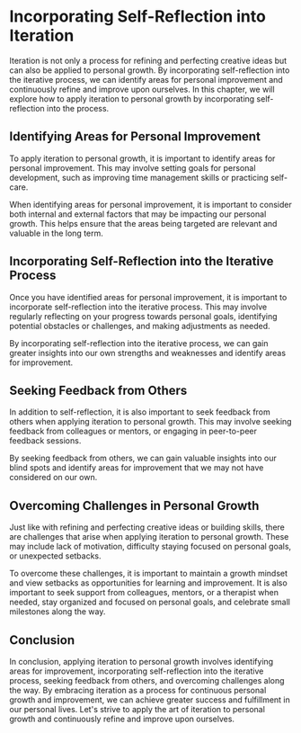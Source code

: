 Incorporating Self-Reflection into Iteration
==============================================================================================

Iteration is not only a process for refining and perfecting creative ideas but can also be applied to personal growth. By incorporating self-reflection into the iterative process, we can identify areas for personal improvement and continuously refine and improve upon ourselves. In this chapter, we will explore how to apply iteration to personal growth by incorporating self-reflection into the process.

Identifying Areas for Personal Improvement
------------------------------------------

To apply iteration to personal growth, it is important to identify areas for personal improvement. This may involve setting goals for personal development, such as improving time management skills or practicing self-care.

When identifying areas for personal improvement, it is important to consider both internal and external factors that may be impacting our personal growth. This helps ensure that the areas being targeted are relevant and valuable in the long term.

Incorporating Self-Reflection into the Iterative Process
--------------------------------------------------------

Once you have identified areas for personal improvement, it is important to incorporate self-reflection into the iterative process. This may involve regularly reflecting on your progress towards personal goals, identifying potential obstacles or challenges, and making adjustments as needed.

By incorporating self-reflection into the iterative process, we can gain greater insights into our own strengths and weaknesses and identify areas for improvement.

Seeking Feedback from Others
----------------------------

In addition to self-reflection, it is also important to seek feedback from others when applying iteration to personal growth. This may involve seeking feedback from colleagues or mentors, or engaging in peer-to-peer feedback sessions.

By seeking feedback from others, we can gain valuable insights into our blind spots and identify areas for improvement that we may not have considered on our own.

Overcoming Challenges in Personal Growth
----------------------------------------

Just like with refining and perfecting creative ideas or building skills, there are challenges that arise when applying iteration to personal growth. These may include lack of motivation, difficulty staying focused on personal goals, or unexpected setbacks.

To overcome these challenges, it is important to maintain a growth mindset and view setbacks as opportunities for learning and improvement. It is also important to seek support from colleagues, mentors, or a therapist when needed, stay organized and focused on personal goals, and celebrate small milestones along the way.

Conclusion
----------

In conclusion, applying iteration to personal growth involves identifying areas for improvement, incorporating self-reflection into the iterative process, seeking feedback from others, and overcoming challenges along the way. By embracing iteration as a process for continuous personal growth and improvement, we can achieve greater success and fulfillment in our personal lives. Let's strive to apply the art of iteration to personal growth and continuously refine and improve upon ourselves.
